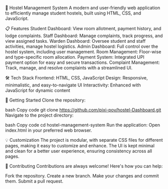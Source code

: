 🏨 Hostel Management System
A modern and user-friendly web application to efficiently manage student hostels, built using HTML, CSS, and JavaScript.

📋 Features
Student Dashboard: View room allotment, payment history, and lodge complaints.
Staff Dashboard: Manage complaints, track progress, and view assigned tasks.
Warden Dashboard: Oversee student and staff activities, manage hostel logistics.
Admin Dashboard: Full control over the hostel system, including user management.
Room Management: Floor-wise and type-specific room allocation.
Payment System: Integrated UPI payment option for easy and secure transactions.
Complaint Management: Track, manage, and resolve complaints with a streamlined UI.


🛠️ Tech Stack
Frontend: HTML, CSS, JavaScript
Design: Responsive, minimalistic, and easy-to-navigate UI
Interactivity: Enhanced with JavaScript for dynamic content


🚀 Getting Started
Clone the repository:

bash
Copy code
git clone https://github.com/pixi-pov/hostel-Dashboard.git
Navigate to the project directory:

bash
Copy code
cd hostel-management-system
Run the application: Open index.html in your preferred web browser.


💡 Customization
The project is modular, with separate CSS files for different pages, making it easy to customize and enhance.
The UI is kept minimal and clean for a better user experience, ensuring consistency across all pages.

🤝 Contributing
Contributions are always welcome! Here's how you can help:

Fork the repository.
Create a new branch.
Make your changes and commit them.
Submit a pull request.
